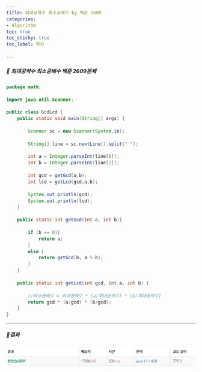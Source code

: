 ```yaml
---
title: 최대공약수 최소공배수 by 백준 2609
categories:
- Algorithm
toc: true
toc_sticky: true
toc_label: 목차

---
```




 

##### 🔗 최대공약수 최소공배수 백준 2609문제 

```java
package math;

import java.util.Scanner;

public class GcdLcd {
    public static void main(String[] args) {

        Scanner sc = new Scanner(System.in);

        String[] line = sc.nextLine().split(" ");

        int a = Integer.parseInt(line[0]);
        int b = Integer.parseInt(line[1]);

        int gcd = getGcd(a,b);
        int lcd = getLcd(gcd,a,b);

        System.out.println(gcd);
        System.out.println(lcd);
    }

    public static int getGcd(int a, int b){

        if (b == 0){
            return a;
        }
        else {
            return getGcd(b, a % b);
        }
    }

    public static int getLcd(int gcd, int a, int b) {

        //최소공배수 = 최대공약수 * (a/최대공약수) * (b/최대공약수)
        return gcd * (a/gcd) * (b/gcd);
    }
}
```



<hr>


##### 💎결과 

![image-20220130122030278](../../assets/images/2022-01-30-gcdlcd/image-20220130122030278.png)
